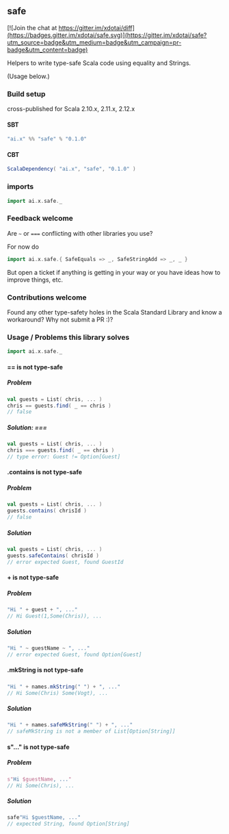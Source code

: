 ## safe

[![Join the chat at https://gitter.im/xdotai/diff](https://badges.gitter.im/xdotai/safe.svg)](https://gitter.im/xdotai/safe?utm_source=badge&utm_medium=badge&utm_campaign=pr-badge&utm_content=badge)

Helpers to write type-safe Scala code using equality and Strings.

(Usage below.)

### Build setup

cross-published for Scala 2.10.x, 2.11.x, 2.12.x

#### SBT

```scala
"ai.x" %% "safe" % "0.1.0"
```

#### CBT

```scala
ScalaDependency( "ai.x", "safe", "0.1.0" )
```

### imports
```scala
import ai.x.safe._
```

### Feedback welcome

Are `~` or `===` conflicting with other libraries you use?

For now do

```scala
import ai.x.safe.{ SafeEquals => _, SafeStringAdd => _, _ }
```

But open a ticket if anything is getting in your way or you have ideas how to improve things, etc.

### Contributions welcome

Found any other type-safety holes in the Scala Standard Library and know a workaround? Why not submit a PR :)?

### Usage / Problems this library solves

```scala
import ai.x.safe._
```

#### == is not type-safe

##### Problem
```scala
val guests = List( chris, ... )
chris == guests.find( _ == chris )
// false
```

##### Solution: ===
```scala
val guests = List( chris, ... )
chris === guests.find( _ == chris )
// type error: Guest != Option[Guest]
```

#### .contains is not type-safe
##### Problem
```scala
val guests = List( chris, ... )
guests.contains( chrisId )
// false
```

##### Solution
```scala
val guests = List( chris, ... )
guests.safeContains( chrisId )
// error expected Guest, found GuestId
```

#### + is not type-safe
##### Problem
```scala
"Hi " + guest + ", ..."
// Hi Guest(1,Some(Chris)), ...
```

##### Solution
```scala
"Hi " ~ guestName ~ ", ..."
// error expected Guest, found Option[Guest]
```

#### .mkString is not type-safe
##### 
```scala
"Hi " + names.mkString(" ") + ", ..."
// Hi Some(Chris) Some(Vogt), ...
```

##### Solution
```scala
"Hi " + names.safeMkString(" ") + ", ..."
// safeMkString is not a member of List[Option[String]]
```

#### s"..." is not type-safe
##### Problem
```scala
s"Hi $guestName, ..."
// Hi Some(Chris), ...
```

##### Solution
```scala
safe"Hi $guestName, ..."
// expected String, found Option[String]
```
